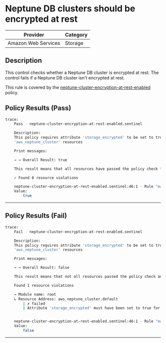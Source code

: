 #  Neptune DB clusters should be encrypted at rest

| Provider            | Category                    |
|---------------------|-----------------------------|
| Amazon Web Services | Storage                     |

## Description

This control checks whether a Neptune DB cluster is encrypted at rest. The control fails if a Neptune DB cluster isn't encrypted at rest.

This rule is covered by the [neptune-cluster-encryption-at-rest-enabled](../../policies/neptune/neptune-cluster-encryption-at-rest-enabled.sentinel) policy.

## Policy Results (Pass)
```bash
trace:
    Pass - neptune-cluster-encryption-at-rest-enabled.sentinel

    Description:
    This policy requires attribute 'storage_encrypted' to be set to true for
    'aws_neptune_cluster' resources

    Print messages:

    → → Overall Result: true

    This result means that all resources have passed the policy check for the policy neptune-cluster-encryption-at-rest-enabled.

    ✓ Found 0 resource violations

    neptune-cluster-encryption-at-rest-enabled.sentinel:46:1 - Rule "main"
    Value:
        true
```

---

## Policy Results (Fail)
```bash
trace:
    Fail - neptune-cluster-encryption-at-rest-enabled.sentinel

    Description:
    This policy requires attribute 'storage_encrypted' to be set to true for
    'aws_neptune_cluster' resources

    Print messages:

    → → Overall Result: false

    This result means that not all resources passed the policy check and the protected behavior is not allowed for the policy neptune-cluster-encryption-at-rest-enabled.

    Found 1 resource violations

    → Module name: root
    ↳ Resource Address: aws_neptune_cluster.default
        | ✗ failed
        | Attribute 'storage_encrypted' must have been set to true for 'aws_neptune_cluster' resources.Refer to https://docs.aws.amazon.com/securityhub/latest/userguide/neptune-controls.html#neptune-1 for more details.


    neptune-cluster-encryption-at-rest-enabled.sentinel:46:1 - Rule "main"
    Value:
        false
```

---